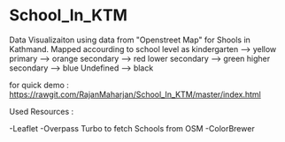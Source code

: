 # School_In_KTM
Data Visualizaiton using data from "Openstreet Map" for Shools in Kathmand.
Mapped accourding to school level as
kindergarten --> yellow 
primary --> orange 
secondary --> red 
lower secondary --> green 
higher secondary --> 
blue Undefined --> black

for quick demo :
https://rawgit.com/RajanMaharjan/School_In_KTM/master/index.html

Used Resources :

-Leaflet
-Overpass Turbo to fetch Schools from OSM
-ColorBrewer
